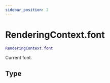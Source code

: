 ```yaml
---
sidebar_position: 2
---
```


# RenderingContext.font
```lua
RenderingContext.font
```
Current font.


## Type
